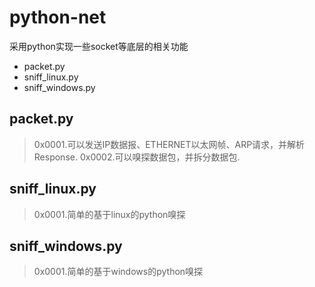 # python-net
采用python实现一些socket等底层的相关功能
* packet.py
* sniff_linux.py
* sniff_windows.py

## packet.py
>
>0x0001.可以发送IP数据报、ETHERNET以太网帧、ARP请求，并解析Response. 
>0x0002.可以嗅探数据包，并拆分数据包.

## sniff_linux.py
>
>0x0001.简单的基于linux的python嗅探

## sniff_windows.py
>
>0x0001.简单的基于windows的python嗅探
